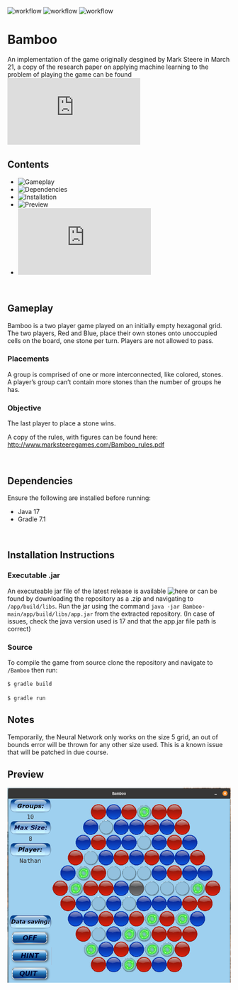 ![workflow](https://github.com/S010MON/Bamboo/actions/workflows/linux.yml/badge.svg)
![workflow](https://github.com/S010MON/Bamboo/actions/workflows/windows.yml/badge.svg)
![workflow](https://github.com/S010MON/Bamboo/actions/workflows/mac.yml/badge.svg)

# Bamboo
An implementation of the game originally desgined by Mark Steere in March 21, a copy of the research paper on applying machine learning to the problem of playing the game can be found ![here](https://github.com/S010MON/Bamboo/blob/main/Adversarial_Search_and_Machine_Learning_applied_to_Bamboo.pdf)

## Contents
- ![Gameplay](https://github.com/S010MON/Bamboo#gameplay)
- ![Dependencies](https://github.com/S010MON/Bamboo#dependencies)
- ![Installation](https://github.com/S010MON/Bamboo#installation-instructions)
- ![Preview](https://github.com/S010MON/Bamboo#preview)
- ![Notes](https://github.com/S010MON/Bamboo/blob/main/README.md#notes)

<br/>

## Gameplay
Bamboo is a two player game played on an initially empty hexagonal grid.  The two players, Red and Blue, place their own stones onto unoccupied cells on the board, one stone per turn.  Players are not allowed to pass.

### Placements 
A group is comprised of one or more interconnected, like colored, stones.  
A player’s group can’t contain more stones than the number of groups he has.

### Objective
The last player to place a stone wins.

A copy of the rules, with figures can be found here: http://www.marksteeregames.com/Bamboo_rules.pdf

<br/>

## Dependencies
Ensure the following are installed before running:
- Java 17
- Gradle 7.1

<br/>

## Installation Instructions

### Executable .jar
An executeable jar file of the latest release is available ![here](https://github.com/S010MON/Bamboo/releases) or can be found by downloading the repository as a .zip and navigating to `/app/build/libs`.  Run the jar using the command `java -jar Bamboo-main/app/build/libs/app.jar` from the extracted repository. (In case of issues, check the java version used is 17 and that the app.jar file path is correct)

### Source
To compile the game from source clone the repository and navigate to `/Bamboo` then run:

    $ gradle build
    
    $ gradle run

## Notes
Temporarily, the Neural Network only works on the size 5 grid, an out of bounds error will be thrown for any other size used.  This is a known issue that will be patched in due course.

## Preview
![Screenshot.png](https://github.com/S010MON/Bamboo/blob/main/app/src/main/java/Bamboo/view/resources/Screenshot.png)
